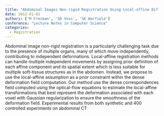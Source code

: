 ```yaml
---
title: "Abdominal Images Non-rigid Registration Using Local-affine Diffeomorphic Demons"
date: 2012-01-01
authors: ['M Freiman', 'SD Voss', 'SK Warfield']
conference: "Lecture Notes in Computer Science"
categories:
  - Registration
---
```

 Abdominal image non-rigid registration is a particularly challenging task due to the presence of multiple organs, many of which move independently, contributing to independent deformations. Local-affine registration methods can handle multiple independent movements by assigning prior definition of each affine component and its spatial extent which is less suitable for multiple soft-tissue structures as in the abdomen. Instead, we propose to use the local-affine assumption as a prior constraint within the dense deformation field computation. Our method use the dense correspondences field computed using the optical-flow equations to estimate the local-affine transformations that best represent the deformation associated with each voxel with Gaussian regularization to ensure the smoothness of the deformation field. Experimental results from both synthetic and 400 controlled experiments on abdominal CT
        
